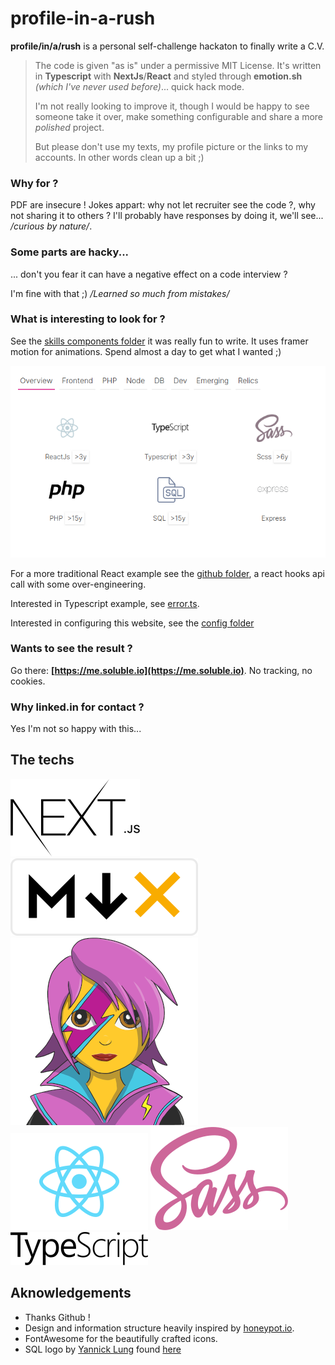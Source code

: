 # profile-in-a-rush

**profile/in/a/rush** is a personal self-challenge hackaton to finally write a C.V. 

> The code is given "as is" under a permissive MIT License. It's written 
> in **Typescript** with **NextJs**/**React** and styled through 
> **emotion.sh** *(which I've never used before)*... quick hack mode.
>
> I'm not really looking to improve it, though I would be happy to see someone take
> it over, make something configurable and share a more *polished* project. 
> 
> But please don't use my texts, my profile picture or the links to my accounts. 
> In other words clean up a bit ;) 
> 

### Why for ?

PDF are insecure ! Jokes appart: why not let recruiter see the code ?,
why not sharing it to others ?  I'll probably have responses by doing it, 
we'll see... */curious by nature/*.
  
### Some parts are hacky... 
 
... don't you fear it can have a negative effect on a code interview ?

I'm fine with that ;) */Learned so much from mistakes/*

### What is interesting to look for ?

See the [skills components folder](./components/skills) it was really fun to write. 
It uses framer motion for animations. Spend almost a day to get what I wanted ;)
 
![](./static/images/example-sections.png) 
 
For a more traditional React example see the [github folder](./components/github), a react hooks api call
with some over-engineering.

Interested in Typescript example, see [error.ts](./components/core/result.ts).

Interested in configuring this website, see the [config folder](./config) 

### Wants to see the result ?

Go there: **[https://me.soluble.io](https://me.soluble.io)**. No tracking, no cookies.

### Why linked.in for contact ?

Yes I'm not so happy with this...    

## The techs

![](./static/logos/nextjs.png)
![](./static/logos/mdx.png)
![](./static/logos/emotion-styled.png)
![](./static/logos/reactjs.png)
![](./static/logos/sass.png)
![](./static/logos/typescript.png)


## Aknowledgements

- Thanks Github !
- Design and information structure heavily inspired by [honeypot.io](https://honeypot.io). 
- FontAwesome for the beautifully crafted icons.
- SQL logo by [Yannick Lung](https://www.iconfinder.com/yanlu) found [here](https://www.iconfinder.com/icons/315017/document_file_sql_icon)   
